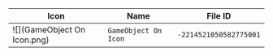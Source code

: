 | Icon | Name | File ID |
| ---  | ---  | ---     |
| ![](GameObject On Icon.png) | `GameObject On Icon` | `-2214521050582775001` |
